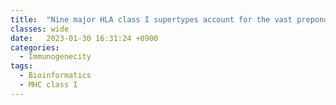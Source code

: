 ```yaml
---
title:  "Nine major HLA class I supertypes account for the vast preponderance of HLA-A and -B polymorphism"
classes: wide
date:   2023-01-30 16:31:24 +0900
categories: 
  - Immunogenecity
tags:
  - Bioinformatics
  - MHC class I
---
```



